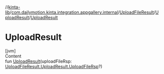 //[kinta-lib](../../../../index.md)/[com.dailymotion.kinta.integration.appgallery.internal](../../index.md)/[UploadFileResult](../index.md)/[UploadResult](index.md)/[UploadResult](-upload-result.md)



# UploadResult  
[jvm]  
Content  
fun [UploadResult](-upload-result.md)(uploadFileRsp: [UploadFileResult.UploadResult.UploadFileRsp](-upload-file-rsp/index.md)?)  



